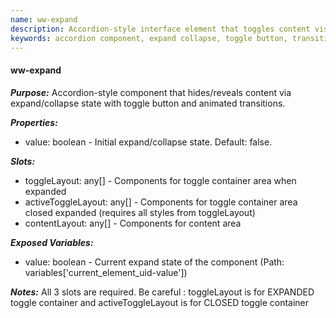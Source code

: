 ```yaml
---
name: ww-expand
description: Accordion-style interface element that toggles content visibility with a button or clickable area, featuring transition animations and customizable layouts for both collapsed and expanded states.
keywords: accordion component, expand collapse, toggle button, transition animations, content area, initial value, toggle layout, active toggle layout, content layout, editor mode
---
```


#### ww-expand

***Purpose:***
Accordion-style component that hides/reveals content via expand/collapse state with toggle button and animated transitions.

***Properties:***
- value: boolean - Initial expand/collapse state. Default: false.

***Slots:***
- toggleLayout: any[] - Components for toggle container area when expanded
- activeToggleLayout: any[] - Components for toggle container area closed expanded (requires all styles from toggleLayout)
- contentLayout: any[] - Components for content area

***Exposed Variables:***
- value: boolean - Current expand state of the component (Path: variables['current_element_uid-value'])

***Notes:***
All 3 slots are required.
Be careful : toggleLayout is for EXPANDED toggle container and activeToggleLayout is for CLOSED toggle container
